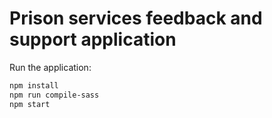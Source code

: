 # Prison services feedback and support application


Run the application:

```bash
npm install
npm run compile-sass
npm start
```
